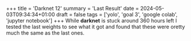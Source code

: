+++
title = 'Darknet 12'
summary = 'Last Result'
date = 2024-05-03T09:34:34+01:00
draft = false
tags = ['yolo', 'goal 3', 'google colab', 'jupyter notebook']
+++
While **darknet** is stuck around 360 hours left I tested the last weights to see what it got and found that these were oretty much the same as the last ones.
